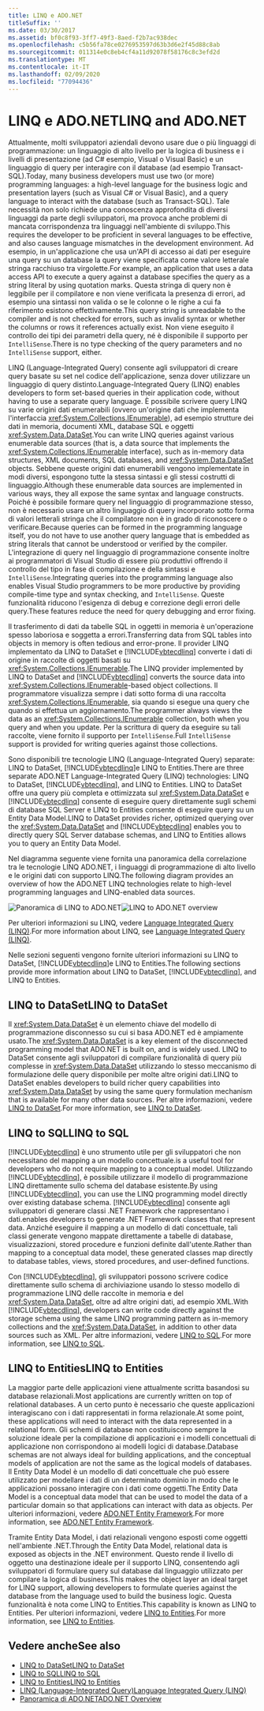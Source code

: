 ```yaml
---
title: LINQ e ADO.NET
titleSuffix: ''
ms.date: 03/30/2017
ms.assetid: bf0c8f93-3ff7-49f3-8aed-f2b7ac938dec
ms.openlocfilehash: c5b56fa78ce0276953597d63b3d6e2f45d88c8ab
ms.sourcegitcommit: 011314e0c8eb4cf4a11d92078f58176c8c3efd2d
ms.translationtype: MT
ms.contentlocale: it-IT
ms.lasthandoff: 02/09/2020
ms.locfileid: "77094436"
---
```

# <a name="linq-and-adonet"></a><span data-ttu-id="2c80a-102">LINQ e ADO.NET</span><span class="sxs-lookup"><span data-stu-id="2c80a-102">LINQ and ADO.NET</span></span>

<span data-ttu-id="2c80a-103">Attualmente, molti sviluppatori aziendali devono usare due o più linguaggi di programmazione: un linguaggio di alto livello per la logica di business e i livelli di presentazione (ad C# esempio, Visual o Visual Basic) e un linguaggio di query per interagire con il database (ad esempio Transact-SQL).</span><span class="sxs-lookup"><span data-stu-id="2c80a-103">Today, many business developers must use two (or more) programming languages: a high-level language for the business logic and presentation layers (such as Visual C# or Visual Basic), and a query language to interact with the database (such as Transact-SQL).</span></span> <span data-ttu-id="2c80a-104">Tale necessità non solo richiede una conoscenza approfondita di diversi linguaggi da parte degli sviluppatori, ma provoca anche problemi di mancata corrispondenza tra linguaggi nell'ambiente di sviluppo.</span><span class="sxs-lookup"><span data-stu-id="2c80a-104">This requires the developer to be proficient in several languages to be effective, and also causes language mismatches in the development environment.</span></span> <span data-ttu-id="2c80a-105">Ad esempio, in un'applicazione che usa un'API di accesso ai dati per eseguire una query su un database la query viene specificata come valore letterale stringa racchiuso tra virgolette.</span><span class="sxs-lookup"><span data-stu-id="2c80a-105">For example, an application that uses a data access API to execute a query against a database specifies the query as a string literal by using quotation marks.</span></span> <span data-ttu-id="2c80a-106">Questa stringa di query non è leggibile per il compilatore e non viene verificata la presenza di errori, ad esempio una sintassi non valida o se le colonne o le righe a cui fa riferimento esistono effettivamente.</span><span class="sxs-lookup"><span data-stu-id="2c80a-106">This query string is unreadable to the compiler and is not checked for errors, such as invalid syntax or whether the columns or rows it references actually exist.</span></span> <span data-ttu-id="2c80a-107">Non viene eseguito il controllo dei tipi dei parametri della query, né è disponibile il supporto per `IntelliSense`.</span><span class="sxs-lookup"><span data-stu-id="2c80a-107">There is no type checking of the query parameters and no `IntelliSense` support, either.</span></span>  
  
 <span data-ttu-id="2c80a-108">LINQ (Language-Integrated Query) consente agli sviluppatori di creare query basate su set nel codice dell'applicazione, senza dover utilizzare un linguaggio di query distinto.</span><span class="sxs-lookup"><span data-stu-id="2c80a-108">Language-Integrated Query (LINQ) enables developers to form set-based queries in their application code, without having to use a separate query language.</span></span> <span data-ttu-id="2c80a-109">È possibile scrivere query LINQ su varie origini dati enumerabili (ovvero un'origine dati che implementa l'interfaccia <xref:System.Collections.IEnumerable>), ad esempio strutture dei dati in memoria, documenti XML, database SQL e oggetti <xref:System.Data.DataSet>.</span><span class="sxs-lookup"><span data-stu-id="2c80a-109">You can write LINQ queries against various enumerable data sources (that is, a data source that implements the <xref:System.Collections.IEnumerable> interface), such as in-memory data structures, XML documents, SQL databases, and <xref:System.Data.DataSet> objects.</span></span> <span data-ttu-id="2c80a-110">Sebbene queste origini dati enumerabili vengono implementate in modi diversi, espongono tutte la stessa sintassi e gli stessi costrutti di linguaggio.</span><span class="sxs-lookup"><span data-stu-id="2c80a-110">Although these enumerable data sources are implemented in various ways, they all expose the same syntax and language constructs.</span></span> <span data-ttu-id="2c80a-111">Poiché è possibile formare query nel linguaggio di programmazione stesso, non è necessario usare un altro linguaggio di query incorporato sotto forma di valori letterali stringa che il compilatore non è in grado di riconoscere o verificare.</span><span class="sxs-lookup"><span data-stu-id="2c80a-111">Because queries can be formed in the programming language itself, you do not have to use another query language that is embedded as string literals that cannot be understood or verified by the compiler.</span></span> <span data-ttu-id="2c80a-112">L'integrazione di query nel linguaggio di programmazione consente inoltre ai programmatori di Visual Studio di essere più produttivi offrendo il controllo del tipo in fase di compilazione e della sintassi e `IntelliSense`.</span><span class="sxs-lookup"><span data-stu-id="2c80a-112">Integrating queries into the programming language also enables Visual Studio programmers to be more productive by providing compile-time type and syntax checking, and `IntelliSense`.</span></span> <span data-ttu-id="2c80a-113">Queste funzionalità riducono l'esigenza di debug e correzione degli errori delle query.</span><span class="sxs-lookup"><span data-stu-id="2c80a-113">These features reduce the need for query debugging and error fixing.</span></span>  
  
 <span data-ttu-id="2c80a-114">Il trasferimento di dati da tabelle SQL in oggetti in memoria è un'operazione spesso laboriosa e soggetta a errori.</span><span class="sxs-lookup"><span data-stu-id="2c80a-114">Transferring data from SQL tables into objects in memory is often tedious and error-prone.</span></span> <span data-ttu-id="2c80a-115">Il provider LINQ implementato da LINQ to DataSet e [!INCLUDE[vbtecdlinq](../../../../includes/vbtecdlinq-md.md)] converte i dati di origine in raccolte di oggetti basati su <xref:System.Collections.IEnumerable>.</span><span class="sxs-lookup"><span data-stu-id="2c80a-115">The LINQ provider implemented by LINQ to DataSet and [!INCLUDE[vbtecdlinq](../../../../includes/vbtecdlinq-md.md)] converts the source data into <xref:System.Collections.IEnumerable>-based object collections.</span></span> <span data-ttu-id="2c80a-116">Il programmatore visualizza sempre i dati sotto forma di una raccolta <xref:System.Collections.IEnumerable>, sia quando si esegue una query che quando si effettua un aggiornamento.</span><span class="sxs-lookup"><span data-stu-id="2c80a-116">The programmer always views the data as an <xref:System.Collections.IEnumerable> collection, both when you query and when you update.</span></span> <span data-ttu-id="2c80a-117">Per la scrittura di query da eseguire su tali raccolte, viene fornito il supporto per `IntelliSense`.</span><span class="sxs-lookup"><span data-stu-id="2c80a-117">Full `IntelliSense` support is provided for writing queries against those collections.</span></span>  
  
 <span data-ttu-id="2c80a-118">Sono disponibili tre tecnologie LINQ (Language-Integrated Query) separate: LINQ to DataSet, [!INCLUDE[vbtecdlinq](../../../../includes/vbtecdlinq-md.md)]e LINQ to Entities.</span><span class="sxs-lookup"><span data-stu-id="2c80a-118">There are three separate ADO.NET Language-Integrated Query (LINQ) technologies: LINQ to DataSet, [!INCLUDE[vbtecdlinq](../../../../includes/vbtecdlinq-md.md)], and LINQ to Entities.</span></span> <span data-ttu-id="2c80a-119">LINQ to DataSet offre una query più completa e ottimizzata sul <xref:System.Data.DataSet> e [!INCLUDE[vbtecdlinq](../../../../includes/vbtecdlinq-md.md)] consente di eseguire query direttamente sugli schemi di database SQL Server e LINQ to Entities consente di eseguire query su un Entity Data Model.</span><span class="sxs-lookup"><span data-stu-id="2c80a-119">LINQ to DataSet provides richer, optimized querying over the <xref:System.Data.DataSet> and [!INCLUDE[vbtecdlinq](../../../../includes/vbtecdlinq-md.md)] enables you to directly query SQL Server database schemas, and LINQ to Entities allows you to query an Entity Data Model.</span></span>  
  
 <span data-ttu-id="2c80a-120">Nel diagramma seguente viene fornita una panoramica della correlazione tra le tecnologie LINQ ADO.NET, i linguaggi di programmazione di alto livello e le origini dati con supporto LINQ.</span><span class="sxs-lookup"><span data-stu-id="2c80a-120">The following diagram provides an overview of how the ADO.NET LINQ technologies relate to high-level programming languages and LINQ-enabled data sources.</span></span>  
  
 <span data-ttu-id="2c80a-121">![Panoramica di LINQ to ADO.NET](./media/dpue-linqtoadonetoverview-bpuedev11.gif "DPUE_LinqToAdoNetOverview_bpuedev11")</span><span class="sxs-lookup"><span data-stu-id="2c80a-121">![LINQ to ADO.NET overview](./media/dpue-linqtoadonetoverview-bpuedev11.gif "DPUE_LinqToAdoNetOverview_bpuedev11")</span></span>  
  
 <span data-ttu-id="2c80a-122">Per ulteriori informazioni su LINQ, vedere [Language Integrated Query (LINQ)](../../../csharp/programming-guide/concepts/linq/index.md).</span><span class="sxs-lookup"><span data-stu-id="2c80a-122">For more information about LINQ, see [Language Integrated Query (LINQ)](../../../csharp/programming-guide/concepts/linq/index.md).</span></span>
  
 <span data-ttu-id="2c80a-123">Nelle sezioni seguenti vengono fornite ulteriori informazioni su LINQ to DataSet, [!INCLUDE[vbtecdlinq](../../../../includes/vbtecdlinq-md.md)]e LINQ to Entities.</span><span class="sxs-lookup"><span data-stu-id="2c80a-123">The following sections provide more information about LINQ to DataSet, [!INCLUDE[vbtecdlinq](../../../../includes/vbtecdlinq-md.md)], and LINQ to Entities.</span></span>  
  
## <a name="linq-to-dataset"></a><span data-ttu-id="2c80a-124">LINQ to DataSet</span><span class="sxs-lookup"><span data-stu-id="2c80a-124">LINQ to DataSet</span></span>  
 <span data-ttu-id="2c80a-125">Il <xref:System.Data.DataSet> è un elemento chiave del modello di programmazione disconnesso su cui si basa ADO.NET ed è ampiamente usato.</span><span class="sxs-lookup"><span data-stu-id="2c80a-125">The <xref:System.Data.DataSet> is a key element of the disconnected programming model that ADO.NET is built on, and is widely used.</span></span> <span data-ttu-id="2c80a-126">LINQ to DataSet consente agli sviluppatori di compilare funzionalità di query più complesse in <xref:System.Data.DataSet> utilizzando lo stesso meccanismo di formulazione delle query disponibile per molte altre origini dati.</span><span class="sxs-lookup"><span data-stu-id="2c80a-126">LINQ to DataSet enables developers to build richer query capabilities into <xref:System.Data.DataSet> by using the same query formulation mechanism that is available for many other data sources.</span></span> <span data-ttu-id="2c80a-127">Per altre informazioni, vedere [LINQ to DataSet](linq-to-dataset.md).</span><span class="sxs-lookup"><span data-stu-id="2c80a-127">For more information, see [LINQ to DataSet](linq-to-dataset.md).</span></span>  
  
## <a name="linq-to-sql"></a><span data-ttu-id="2c80a-128">LINQ to SQL</span><span class="sxs-lookup"><span data-stu-id="2c80a-128">LINQ to SQL</span></span>  
 [!INCLUDE[vbtecdlinq](../../../../includes/vbtecdlinq-md.md)] <span data-ttu-id="2c80a-129">è uno strumento utile per gli sviluppatori che non necessitano del mapping a un modello concettuale.</span><span class="sxs-lookup"><span data-stu-id="2c80a-129">is a useful tool for developers who do not require mapping to a conceptual model.</span></span> <span data-ttu-id="2c80a-130">Utilizzando [!INCLUDE[vbtecdlinq](../../../../includes/vbtecdlinq-md.md)], è possibile utilizzare il modello di programmazione LINQ direttamente sullo schema del database esistente.</span><span class="sxs-lookup"><span data-stu-id="2c80a-130">By using [!INCLUDE[vbtecdlinq](../../../../includes/vbtecdlinq-md.md)], you can use the LINQ programming model directly over existing database schema.</span></span> [!INCLUDE[vbtecdlinq](../../../../includes/vbtecdlinq-md.md)] <span data-ttu-id="2c80a-131">consente agli sviluppatori di generare classi .NET Framework che rappresentano i dati.</span><span class="sxs-lookup"><span data-stu-id="2c80a-131">enables developers to generate .NET Framework classes that represent data.</span></span> <span data-ttu-id="2c80a-132">Anziché eseguire il mapping a un modello di dati concettuale, tali classi generate vengono mappate direttamente a tabelle di database, visualizzazioni, stored procedure e funzioni definite dall'utente.</span><span class="sxs-lookup"><span data-stu-id="2c80a-132">Rather than mapping to a conceptual data model, these generated classes map directly to database tables, views, stored procedures, and user-defined functions.</span></span>  
  
 <span data-ttu-id="2c80a-133">Con [!INCLUDE[vbtecdlinq](../../../../includes/vbtecdlinq-md.md)], gli sviluppatori possono scrivere codice direttamente sullo schema di archiviazione usando lo stesso modello di programmazione LINQ delle raccolte in memoria e del <xref:System.Data.DataSet>, oltre ad altre origini dati, ad esempio XML.</span><span class="sxs-lookup"><span data-stu-id="2c80a-133">With [!INCLUDE[vbtecdlinq](../../../../includes/vbtecdlinq-md.md)], developers can write code directly against the storage schema using the same LINQ programming pattern as in-memory collections and the <xref:System.Data.DataSet>, in addition to other data sources such as XML.</span></span> <span data-ttu-id="2c80a-134">Per altre informazioni, vedere [LINQ to SQL](./sql/linq/index.md).</span><span class="sxs-lookup"><span data-stu-id="2c80a-134">For more information, see [LINQ to SQL](./sql/linq/index.md).</span></span>  
  
## <a name="linq-to-entities"></a><span data-ttu-id="2c80a-135">LINQ to Entities</span><span class="sxs-lookup"><span data-stu-id="2c80a-135">LINQ to Entities</span></span>  
 <span data-ttu-id="2c80a-136">La maggior parte delle applicazioni viene attualmente scritta basandosi su database relazionali.</span><span class="sxs-lookup"><span data-stu-id="2c80a-136">Most applications are currently written on top of relational databases.</span></span> <span data-ttu-id="2c80a-137">A un certo punto è necessario che queste applicazioni interagiscano con i dati rappresentati in forma relazionale.</span><span class="sxs-lookup"><span data-stu-id="2c80a-137">At some point, these applications will need to interact with the data represented in a relational form.</span></span> <span data-ttu-id="2c80a-138">Gli schemi di database non costituiscono sempre la soluzione ideale per la compilazione di applicazioni e i modelli concettuali di applicazione non corrispondono ai modelli logici di database.</span><span class="sxs-lookup"><span data-stu-id="2c80a-138">Database schemas are not always ideal for building applications, and the conceptual models of application are not the same as the logical models of databases.</span></span> <span data-ttu-id="2c80a-139">Il Entity Data Model è un modello di dati concettuale che può essere utilizzato per modellare i dati di un determinato dominio in modo che le applicazioni possano interagire con i dati come oggetti.</span><span class="sxs-lookup"><span data-stu-id="2c80a-139">The Entity Data Model is a conceptual data model that can be used to model the data of a particular domain so that applications can interact with data as objects.</span></span> <span data-ttu-id="2c80a-140">Per ulteriori informazioni, vedere [ADO.NET Entity Framework](./ef/index.md).</span><span class="sxs-lookup"><span data-stu-id="2c80a-140">For more information, see [ADO.NET Entity Framework](./ef/index.md).</span></span>  
  
 <span data-ttu-id="2c80a-141">Tramite Entity Data Model, i dati relazionali vengono esposti come oggetti nell'ambiente .NET.</span><span class="sxs-lookup"><span data-stu-id="2c80a-141">Through the Entity Data Model, relational data is exposed as objects in the .NET environment.</span></span> <span data-ttu-id="2c80a-142">Questo rende il livello di oggetto una destinazione ideale per il supporto LINQ, consentendo agli sviluppatori di formulare query sul database dal linguaggio utilizzato per compilare la logica di business.</span><span class="sxs-lookup"><span data-stu-id="2c80a-142">This makes the object layer an ideal target for LINQ support, allowing developers to formulate queries against the database from the language used to build the business logic.</span></span> <span data-ttu-id="2c80a-143">Questa funzionalità è nota come LINQ to Entities.</span><span class="sxs-lookup"><span data-stu-id="2c80a-143">This capability is known as LINQ to Entities.</span></span> <span data-ttu-id="2c80a-144">Per ulteriori informazioni, vedere [LINQ to Entities](./ef/language-reference/linq-to-entities.md).</span><span class="sxs-lookup"><span data-stu-id="2c80a-144">For more information, see [LINQ to Entities](./ef/language-reference/linq-to-entities.md).</span></span>  
  
## <a name="see-also"></a><span data-ttu-id="2c80a-145">Vedere anche</span><span class="sxs-lookup"><span data-stu-id="2c80a-145">See also</span></span>

- [<span data-ttu-id="2c80a-146">LINQ to DataSet</span><span class="sxs-lookup"><span data-stu-id="2c80a-146">LINQ to DataSet</span></span>](linq-to-dataset.md)
- [<span data-ttu-id="2c80a-147">LINQ to SQL</span><span class="sxs-lookup"><span data-stu-id="2c80a-147">LINQ to SQL</span></span>](./sql/linq/index.md)
- [<span data-ttu-id="2c80a-148">LINQ to Entities</span><span class="sxs-lookup"><span data-stu-id="2c80a-148">LINQ to Entities</span></span>](./ef/language-reference/linq-to-entities.md)
- [<span data-ttu-id="2c80a-149">LINQ (Language-Integrated Query)</span><span class="sxs-lookup"><span data-stu-id="2c80a-149">Language Integrated Query (LINQ)</span></span>](../../../csharp/programming-guide/concepts/linq/index.md)
- [<span data-ttu-id="2c80a-150">Panoramica di ADO.NET</span><span class="sxs-lookup"><span data-stu-id="2c80a-150">ADO.NET Overview</span></span>](ado-net-overview.md)
